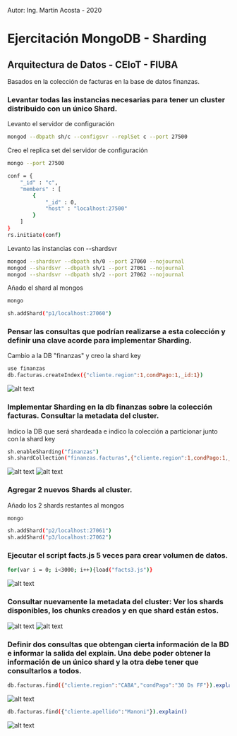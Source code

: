 Autor: Ing. Martin Acosta - 2020

# Ejercitación MongoDB - Sharding
## Arquitectura de Datos - CEIoT - FIUBA
Basados en la colección de facturas en la base de datos finanzas.
### Levantar todas las instancias necesarias para tener un cluster distribuido con un único Shard.
Levanto el servidor de configuración
```sh
mongod --dbpath sh/c --configsvr --replSet c --port 27500
```
Creo el replica set del servidor de configuración
```sh
mongo --port 27500
```
```sh
conf = {
    "_id" : "c",
    "members" : [
        {
            "_id" : 0,
            "host" : "localhost:27500"
        }
    ]
}
rs.initiate(conf)
```
Levanto las instancias con --shardsvr
```sh
mongod --shardsvr --dbpath sh/0 --port 27060 --nojournal
mongod --shardsvr --dbpath sh/1 --port 27061 --nojournal
mongod --shardsvr --dbpath sh/2 --port 27062 --nojournal
```
Añado el shard al mongos
```sh
mongo
```
```sh
sh.addShard("p1/localhost:27060")
```
### Pensar las consultas que podrían realizarse a esta colección y definir una clave acorde para implementar Sharding.
Cambio a la DB "finanzas" y creo la shard key
```sh
use finanzas
db.facturas.createIndex({"cliente.region":1,condPago:1,_id:1})
```
![alt text](https://i.ibb.co/0mkj4Sr/create-Index.png)
### Implementar Sharding en la db finanzas sobre la colección facturas. Consultar la metadata del cluster.
Indico la DB que será shardeada e indico la colección a particionar junto con la shard key
```sh
sh.enableSharding("finanzas")
sh.shardCollection("finanzas.facturas",{"cliente.region":1,condPago:1,_id:1})
```
![alt text](https://i.ibb.co/yPmnDXW/shard-Collection.png)
![alt text](https://i.ibb.co/kcT3735/status-previo.png)
### Agregar 2 nuevos Shards al cluster.
Añado los 2 shards restantes al mongos
```sh
mongo
```
```sh
sh.addShard("p2/localhost:27061")
sh.addShard("p3/localhost:27062")
```
### Ejecutar el script facts.js 5 veces para crear volumen de datos.
```sh
for(var i = 0; i<3000; i++){load("facts3.js")}
```
![alt text](https://i.ibb.co/Ss7wfpW/load-Facts.png)
### Consultar nuevamente la metadata del cluster: Ver los shards disponibles, los chunks creados y en que shard están estos.
![alt text](https://i.ibb.co/px3w6Dw/status-Shards.png)
![alt text](https://i.ibb.co/b2wXVsJ/status-Databases.png)
### Definir dos consultas que obtengan cierta información de la BD e informar la salida del explain. Una debe poder obtener la información de un único shard y la otra debe tener que consultarlos a todos.
```sh
db.facturas.find({"cliente.region":"CABA","condPago":"30 Ds FF"}).explain()
```
![alt text](https://i.ibb.co/sg0fFr8/consultar2.png)
```sh
db.facturas.find({"cliente.apellido":"Manoni"}).explain()
```
![alt text](https://i.ibb.co/7RsKryR/consulta-Todos2.png)